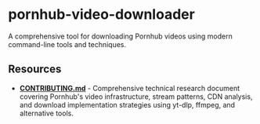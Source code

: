 # pornhub-video-downloader

A comprehensive tool for downloading Pornhub videos using modern command-line tools and techniques.

## Resources

- **[CONTRIBUTING.md](./CONTRIBUTING.md)** - Comprehensive technical research document covering Pornhub's video infrastructure, stream patterns, CDN analysis, and download implementation strategies using yt-dlp, ffmpeg, and alternative tools.